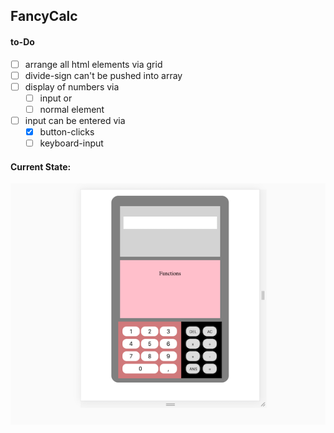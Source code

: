 ## FancyCalc

#### to-Do
- [ ] arrange all html elements via grid
- [ ] divide-sign can't be pushed into array
- [ ] display of numbers via
    - [ ] input or
    - [ ] normal element
- [ ] input can be entered via
    - [x] button-clicks
    - [ ] keyboard-input

#### Current State:

![](images/screenshot.png)

